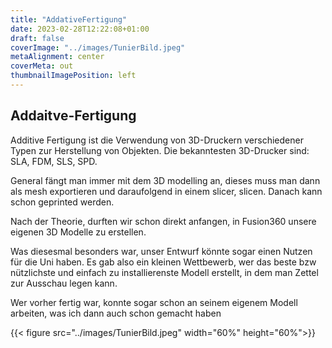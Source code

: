 ```yaml
---
title: "AddativeFertigung"
date: 2023-02-28T12:22:08+01:00
draft: false
coverImage: "../images/TunierBild.jpeg"
metaAlignment: center
coverMeta: out
thumbnailImagePosition: left
---
```




## Addaitve-Fertigung

Additive Fertigung ist die Verwendung von 3D-Druckern verschiedener Typen zur Herstellung von Objekten.
Die bekanntesten 3D-Drucker sind: SLA, FDM, SLS, SPD.

General fängt man immer mit dem 3D modelling an, dieses muss man dann als mesh exportieren und daraufolgend in einem slicer, slicen. Danach kann schon geprinted werden.

Nach der Theorie, durften wir schon direkt anfangen, in Fusion360 unsere eigenen 3D  Modelle zu erstellen.

Was diesesmal besonders war, unser Entwurf könnte sogar einen Nutzen für die Uni haben. Es gab also ein kleinen Wettbewerb, wer das beste bzw nützlichste und einfach zu installierenste Modell erstellt, in dem man Zettel zur Ausschau legen kann.

Wer vorher fertig war, konnte sogar schon an seinem eigenem Modell arbeiten, was ich dann auch schon gemacht haben

{{< figure src="../images/TunierBild.jpeg"  width="60%" height="60%">}}

